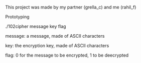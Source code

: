 This project was made by my partner (grella_c) and me (rahil_f)

Prototyping

./102cipher message key flag

message: a message, made of ASCII characters

key: the encryption key, made of ASCII characters

flag: 0 for the message to be encrypted, 1 to be deecrypted
